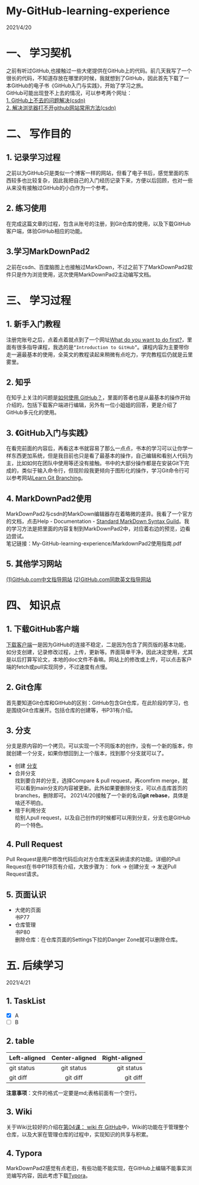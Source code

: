 # My-GitHub-learning-experience
2021/4/20  
# 一、 学习契机
之前有听过GitHub,也接触过一些大佬提供在GitHub上的代码。前几天我写了一个很长的代码，不知道存放在哪里的时候，我就想到了GitHub，因此首先下载了一本GitHub的电子书《GitHub入门与实践》，开始了学习之旅。  
GitHub可能出现登不上去的情况，可以参考两个网址：  
[1. GitHub上不去的问题解决(csdn)](https://blog.csdn.net/weixin_44411398/article/details/112510646?ops_request_misc=%257B%2522request%255Fid%2522%253A%2522161882963416780366548280%2522%252C%2522scm%2522%253A%252220140713.130102334..%2522%257D&request_id=161882963416780366548280&biz_id=0&utm_medium=distribute.pc_search_result.none-task-blog-2~all~top_positive~default-1-112510646.pc_search_result_no_baidu_js&utm_term=github%E4%B8%8A%E4%B8%8D%E5%8E%BB)  
[2. 解决浏览器打不开github网站常用方法(csdn)](https://blog.csdn.net/sanyang730/article/details/82258202?utm_medium=distribute.pc_relevant.none-task-blog-2%7Edefault%7EBlogCommendFromMachineLearnPai2%7Edefault-2.control&dist_request_id=&depth_1-utm_source=distribute.pc_relevant.none-task-blog-2%7Edefault%7EBlogCommendFromMachineLearnPai2%7Edefault-2.control)

# 二、 写作目的
## 1. 记录学习过程  
之前以为GitHub只是类似一个博客一样的网站，但看了电子书后，感觉里面的东西较多也比较复杂，因此我把自己的入门经历记录下来，方便以后回顾，也对一些从来没有接触过GitHub的小白作为一个参考。
## 2. 练习使用   
在完成这篇文章的过程，包含从账号的注册，到Git仓库的使用，以及下载GitHub客户端，体验GitHub相应的功能。
## 3.学习MarkDownPad2 
之前在csdn、百度脑图上也接触过MarkDown，不过之前下了MarkDownPad2软件只是作为浏览使用，这次使用MarkDownPad2主动编写文档。

# 三、 学习过程
## 1.	新手入门教程  
注册完账号之后，点着点着就点到了一个网址[What do you want to do first?](https://github.com/join/get-started)，里面有很多指导课程，我选的是`“Introduction to GitHub”`。课程内容为主要带你走一遍最基本的使用，全英文的教程读起来稍微有点吃力，学完教程后仍就是云里雾里。
## 2. 知乎
在知乎上关注的问题是[如何使用 GitHub？](https://www.zhihu.com/question/20070065?sort=created)，里面的答者也是从最基本的操作开始介绍的，包括下载客户端进行编辑，另外有一位小姐姐的回答，更是介绍了GitHub多元化的使用。
## 3. 《GitHub入门与实践》
在看完前面的内容后，再看这本书就容易了那么一点点，书本的学习可以让你学一样东西更加系统，但是我目前也只是看了最基本的操作，自己编辑和看别人代码为主，比如如何在团队中使用等还没有接触。书中的大部分操作都是在安装Git下完成的，类似于输入命令行，但现阶段我更倾向于图形化的操作，学习Git命令行可以参考网站[Learn Git Branching](https://learngitbranching.js.org/?locale=zh_CN)。
## 4. MarkDownPad2使用
MarkDownPad2与csdn的MarkDown编辑器存在着略微的差异。我看了一个官方的文档，点击Help - Documentation - [Standard MarkDown Syntax Guild](https://daringfireball.net/projects/markdown/syntax)。我的学习方法是把里面的内容复制到MarkDownPad2中，对应着右边的预览，边看边尝试。  
笔记链接：My-GitHub-learning-experience/MarkdownPad2使用指南.pdf
## 5. 其他学习网站
[(1)GitHub.com中文指导网站](https://docs.github.com/cn/github)
[(2)GitHub.com同款英文指导网站](https://docs.github.com/en/github/writing-on-github/organizing-information-with-tables)
# 四、 知识点
## 1. 下载GitHub客户端
[下载客户端](https://desktop.github.com/)一是因为GitHub的连接不稳定，二是因为包含了网页版的基本功能，如分支创建，记录修改过程，上传，更新等。界面简单干净，因此决定使用，尤其是以后打算写论文，本地的doc文件不香嘛。网站上的修改或上传，可以点击客户端的fetch或pull实现同步，不过速度有点慢。
## 2. Git仓库
首先要知道Git仓库和GitHub的区别：GitHub包含Git仓库，在此阶段的学习，也是围绕Git仓库展开。包括仓库的创建等，书P31有介绍。
## 3. 分支
分支是原内容的一个拷贝。可以实现一个不同版本的创作，没有一个新的版本，你就创建一个分支，如果你想回到上一个版本，找到那个分支就可以了。

- 创建 [分支](https://blog.csdn.net/qq_30607843/article/details/84404000?ops_request_misc=%257B%2522request%255Fid%2522%253A%2522161891506916780265487756%2522%252C%2522scm%2522%253A%252220140713.130102334.pc%255Fall.%2522%257D&request_id=161891506916780265487756&biz_id=0&utm_medium=distribute.pc_search_result.none-task-blog-2~all~first_rank_v2~rank_v29-2-84404000.pc_search_result_no_baidu_js&utm_term=github%E5%90%88%E5%B9%B6%E5%88%86%E6%94%AFi) 
- 合并分支  
	找到要合并的分支，选择Compare & pull request，再comfirm merge，就可以看到main分支的内容被更新。此外如果要删除分支，可以点击库首页的branches，删除即可。
	2021/4/20接触了一个新的名词**git rebase**，具体是啥还不明白。
- 擅于利用分支  
	给别人pull request，以及自己创作的时候都可以用到分支，分支也是GitHub的一个特色。
## 4. Pull Request
Pull Request是用户修改代码后向对方仓库发送采纳请求的功能。详细的Pull Request在书中P118页有介绍，大致步骤为： fork -> 创建分支 -> 发送Pull Request请求。
## 5. 页面认识
- 大佬的页面  
书P77 
- 仓库管理  
书P80  
删除仓库：在仓库页面的Settings下拉的Danger Zone就可以删除仓库。
# 五. 后续学习
2021/4/21
## 1. TaskList
- [x] A
- [ ] B
## 2. table

| Left-aligned | Center-aligned | Right-aligned |
| :---         |     :---:      |          ---: |
| git status   | git status     | git status    |
| git diff     | git diff       | git diff      |

**注意事项**：文件的格式一定要是md;表格前面有一个空行。
## 3. Wiki
关于Wiki比较好的介绍在[第04课： wiki 在 GitHub](https://blog.csdn.net/zoomquiet/article/details/108729662?utm_medium=distribute.pc_relevant_t0.none-task-blog-2%7Edefault%7EBlogCommendFromMachineLearnPai2%7Edefault-1.control&dist_request_id=&depth_1-utm_source=distribute.pc_relevant_t0.none-task-blog-2%7Edefault%7EBlogCommendFromMachineLearnPai2%7Edefault-1.control)中，Wiki的功能在于管理整个仓库，以及大家在管理仓库的过程中，实现知识的共享与积累。
## 4. Typora
MarkDownPad2感觉有点老旧，有些功能不能实现，在GitHub上编辑不能事实浏览编写内容，因此考虑下载[Typora](https://www.typora.io/)。
